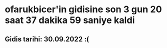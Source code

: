 # ofarukbicer'in gidisine son 3 gun 20 saat 37 dakika 59 saniye kaldi

## Gidis tarihi: 30.09.2022 :(